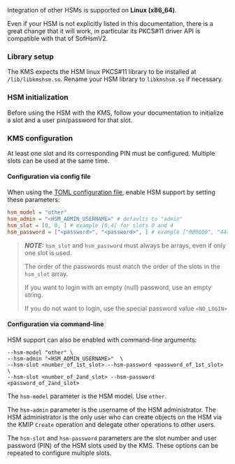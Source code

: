 Integration of other HSMs is supported on **Linux (x86_64)**.

Even if your HSM is not explicitly listed in this documentation, there is a great change that it will work, in
particular its PKCS#11 driver API is compatible with that of SofHsmV2.

### Library setup

The KMS expects the HSM linux PKCS#11 library to be installed at `/lib/libkmshsm.so`.
Rename your HSM library to `libkmshsm.so` if necessary.

### HSM initialization

Before using the HSM with the KMS, follow your documentation to initialize a slot and a user pin/password for that
slot.

### KMS configuration

At least one slot and its corresponding PIN must be configured.
Multiple slots can be used at the same time.

#### Configuration via config file

When using the [TOML configuration file](../server_configuration_file.md#toml-configuration-file), enable HSM support by
setting these parameters:

```toml
hsm_model = "other"
hsm_admin = "<HSM_ADMIN_USERNAME>" # defaults to "admin"
hsm_slot = [0, 0, ] # example [0,4] for slots 0 and 4
hsm_password = ["<password>", "<password>", ] # example ["000000", "444444"] for slots 0 and 4
```

> **_NOTE:_**  `hsm_slot` and `hsm_password` must always be arrays, even if only one slot is used.
>
> The order of the passwords must match the order of the slots in the `hsm_slot` array.
>
> If you want to login with an empty (null) password, use an empty string.
>
> If you do not want to login, use the special password value `<NO_LOGIN>`

#### Configuration via command-line

HSM support can also be enabled with command-line arguments:

```shell
--hsm-model "other" \
--hsm-admin "<HSM_ADMIN_USERNAME>"  \
--hsm-slot <number_of_1st_slot> --hsm-password <password_of_1st_slot> \
--hsm-slot <number_of_2and_slot> --hsm-password <password_of_2and_slot>
```

The `hsm-model` parameter is the HSM model. Use `other`.

The `hsm-admin` parameter is the username of the HSM administrator.
The HSM administrator is the only user who can create objects on the HSM via the KMIP `Create` operation
and delegate other operations to other users.

The `hsm-slot` and `hsm-password` parameters are the slot number and user password (PIN) of the HSM slots used by the
KMS.
These options can be repeated to configure multiple slots.
